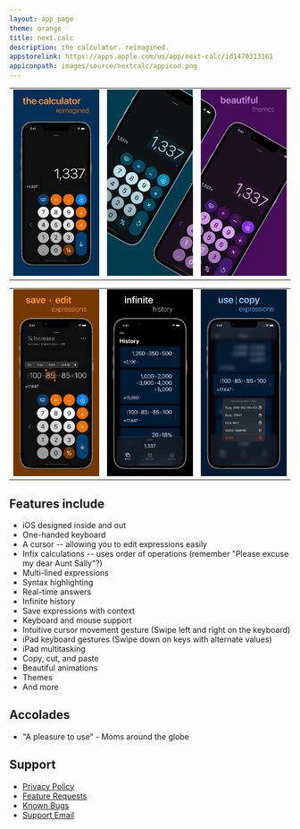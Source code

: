 ```yaml
---
layout: app_page
theme: orange
title: next.calc
description: the calculator. reimagined.
appstorelink: https://apps.apple.com/us/app/next-calc/id1470313161
appiconpath: images/source/nextcalc/appicon.png
---
```


|      |     |     |
| --------|---------|-------|
| ![](images/source/nextcalc/1.jpg)  | ![](images/source/nextcalc/2.jpg)    | ![](images/source/nextcalc/3.jpg)    |

|      |     |     |
| --------|---------|-------|
| ![](images/source/nextcalc/4.jpg)    | ![](images/source/nextcalc/5.jpg)   | ![](images/source/nextcalc/6.jpg)    |



## Features include
- iOS designed inside and out
- One-handed keyboard
- A cursor -- allowing you to edit expressions easily
- Infix calculations -- uses order of operations (remember "Please excuse my dear Aunt Sally"?)
- Multi-lined expressions
- Syntax highlighting
- Real-time answers
- Infinite history
- Save expressions with context
- Keyboard and mouse support
- Intuitive cursor movement gesture (Swipe left and right on the keyboard)
- iPad keyboard gestures (Swipe down on keys with alternate values)
- iPad multitasking
- Copy, cut, and paste
- Beautiful animations
- Themes
- And more

## Accolades 
- "A pleasure to use" - Moms around the globe 

## Support
- [Privacy Policy](https://jangelsb.github.io/calc/privacy)
- [Feature Requests](https://github.com/jangelsb/next.calc-issues/issues?q=is%3Aopen+is%3Aissue+label%3Aenhancement+sort%3Areactions-%2B1-desc)
- [Known Bugs](https://github.com/jangelsb/next.calc-issues/issues?q=is%3Aopen+is%3Aissue+label%3Abug+sort%3Areactions-%2B1-desc)
- <a href="mailto:nextcalc.feedback@gmail@@com?subject=next.calc Website"
   onmouseover="this.href=this.href.replace('@@','.')">
   Support Email
</a>